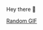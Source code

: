 Hey there 👋

[Random GIF](https://media4.giphy.com/media/MdeSslU80bVsTtWxEh/giphy.gif?cid=790b76114152c129c1198ae56708c48c4ca523fd7e1f71e6&rid=giphy.gif&ct=g)
<br>
